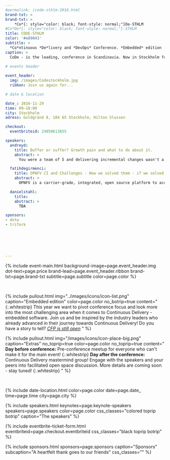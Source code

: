```yaml
---
#permalink: /code-sthlm-2016.html
brand-txt: >
brand-txt: >
    *Co*{: style="color: black; font-style: normal;"}De-STHLM
#Co*De*{: style="color: black; font-style: normal;"}-STHLM
title: CODE-STHLM
color: '#e89043'
subtitle: >
  *Co*ntinuous *De*livery and *DevOps* Conference. *Embedded* edition
caption: >
  CoDe - is the leading, conference in Scandinavia. Now in Stockholm for the second time.
  
# events header

event_header:
  img: /images/Codestockholm.jpg
  ribbon: Join us again for...

# date & location

date_: 2016-11-29
time: 09—18:00
city: Stockholm
adress: Guldgränd 8, 104 65 Stockholm, Hilton Slussen

checkout:
  eventbriteid: 24850613855

speakers:
  andreyd:
    title: Buffer or suffer? Growth pain and what to do about it.
    abstract: >
      You were a team of 5 and delivering incremental changes wasn't a problem - if something breaks you just fix it all together. But now you are ten teams. While you fix your colleagues wait. What can you do to avoid pressure and keep delivery pipeline green? I would like to share few ways that I used in different projects to overcome growth issues. Which one would work for you?

  fatihdegirmenci:
    title: OPNFV CI and Challenges - How we solved them - if we solved them at all!
    abstract: >
      OPNFV is a carrier-grade, integrated, open source platform to accelerate the introduction of new NFV products and services. It aims to build the platform by integrating components from different upstream projects such as OpenStack, OpenDaylight, OpenVswitch, KVM and so on. Apart from integrating different components, OPNFV aims to identify gaps in these components and fixes them directly in upstream. OPNFV sees CI/CD to be a solution to its challenges by providing a foundation for developing, integrating and testing OPNFV faster and more efficient through the release cycles. It is crucial for OPNFV and the ecosystem we are building the underlying upstream projects to find the best way to realize the principles and best practices of CI/CD methodologies to reduce the impacts caused by the integration work and be able to provide fast feedback to its own developers and other communities and a stable platform to our users release by release. During this session we will talk about the evolution of OPNFV CI/CD from the project's early days up till now and share our experiences.

  danielstahl:
    title:
    abstract: >
      TBA

sponsors:
- dotw
- trifork






---
```


{% include event-main.html
background-image=page.event_header.img
dot-text=page.price
brand-lead=page.event_header.ribbon
brand-txt=page.brand-txt
subtitle=page.subtitle
color=page.color %}

<br>

{% include pullout.html
img="../images/icons/icon-list.png"
caption="Embedded edition"
color=page.color
no_botrip=true
content="
{:.whitestrip}
This year we want to pivot conference focus and look more into the most challenging area when it comes to Continuous Delivery - embedded software. Join us and be inspired by the industry leaders who already advanced in their journey towards Continuous Delivery! Do you have a story to tell? *[CFP is still open](http://www.code-conf.com/cfp/)*
"
%}

{% include pullout.html
img="/images/icons/icon-place-big.png"
caption="Extras"
no_toprip=true
color=page.color
no_toprip=true
content="
**Day before conference:** Pre-conference meetup for everyone who can't make it for the main event!
{:.whitestrip}
**Day after the conference:** Continuous Delivery mastermind group! Engage with the speakers and your peers into facilitated open space discussion. More details are coming soon - stay tuned!
{:.whitestrip}
"
%}

<br/>

{% include date-location.html
color=page.color
date=page.date_
time=page.time
city=page.city %}

{% include speakers.html
keynotes=page.keynote-speakers
speakers=page.speakers
color=page.color
css_classes="colored toprip botrip"
caption="The speakers" %}

{% include eventbrite-ticket-form.html
eventbriteid=page.checkout.eventbriteid
css_classes="black toprip botrip" %}

{% include sponsors.html
sponsors=page.sponsors
caption="Sponsors"
subcaption="A heartfelt thank goes to our friends"
css_classes="" %}
